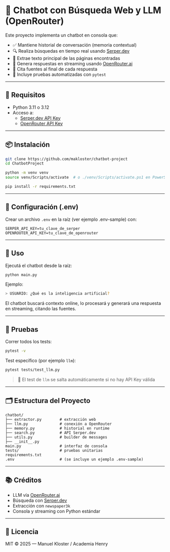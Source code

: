 # 🤖 Chatbot con Búsqueda Web y LLM (OpenRouter)

Este proyecto implementa un chatbot en consola que:

- ✅ Mantiene historial de conversación (memoria contextual)
- 🔍 Realiza búsquedas en tiempo real usando [Serper.dev](https://serper.dev/)
- 📄 Extrae texto principal de las páginas encontradas
- 💬 Genera respuestas en streaming usando [OpenRouter.ai](https://openrouter.ai/)
- 🔗 Cita fuentes al final de cada respuesta
- 🧪 Incluye pruebas automatizadas con `pytest`

---

## 🚀 Requisitos

- Python 3.11 o 3.12
- Acceso a:
  - [Serper.dev API Key](https://serper.dev/)
  - [OpenRouter API Key](https://openrouter.ai/keys)

---

## 📦 Instalación

```bash
git clone https://github.com/makloster/chatbot-project
cd ChatbotProject

python -m venv venv
source venv/Scripts/activate  # o ./venv/Scripts/activate.ps1 en PowerShell

pip install -r requirements.txt
```

---

## 🔐 Configuración (.env)

Crear un archivo `.env` en la raíz (ver ejemplo .env-sample) con:

```env
SERPER_API_KEY=tu_clave_de_serper
OPENROUTER_API_KEY=tu_clave_de_openrouter
```

---

## 🧠 Uso

Ejecutá el chatbot desde la raíz:

```bash
python main.py
```

Ejemplo:

```bash
> USUARIO: ¿Qué es la inteligencia artificial?
```

El chatbot buscará contexto online, lo procesará y generará una respuesta en streaming, citando las fuentes.

---

## 🧪 Pruebas

Correr todos los tests:

```bash
pytest -v
```

Test específico (por ejemplo `llm`):

```bash
pytest tests/test_llm.py
```

> 🔁 El test de `llm` se salta automáticamente si no hay API Key válida

---

## 🗂 Estructura del Proyecto

```
chatbot/
├── extractor.py        # extracción web
├── llm.py              # conexión a OpenRouter
├── memory.py           # historial en runtime
├── search.py           # API Serper.dev
├── utils.py            # builder de messages
├── __init__.py
main.py                 # interfaz de consola
tests/                  # pruebas unitarias
requirements.txt
.env                    # (se incluye un ejemplo .env-sample)
```

---

## 📚 Créditos

- LLM vía [OpenRouter.ai](https://openrouter.ai)
- Búsqueda con [Serper.dev](https://serper.dev)
- Extracción con `newspaper3k`
- Consola y streaming con Python estándar

---

## 📝 Licencia

MIT © 2025 — Manuel Kloster / Academia Henry
